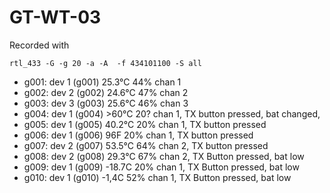 # GT-WT-03

Recorded with

    rtl_433 -G -g 20 -a -A  -f 434101100 -S all

- g001: dev 1 (g001) 25.3°C 44% chan 1
- g002: dev 2 (g002) 24.6°C 47% chan 2
- g003: dev 3 (g003) 25.6°C 46% chan 3
- g004: dev 1 (g004)  >60°C 20? chan 1, TX button pressed, bat changed,
- g005: dev 1 (g005) 40.2°C 20% chan 1, TX button pressed
- g006: dev 1 (g006) 96F    20% chan 1, TX button pressed
- g007: dev 2 (g007) 53.5°C 64% chan 2, TX button pressed
- g008: dev 2 (g008) 29.3°C 67% chan 2, TX Button pressed, bat low
- g009: dev 1 (g009) -18.7C 20% chan 1, TX Button pressed, bat low
- g010: dev 1 (g010)  -1,4C 52% chan 1, TX Button pressed, bat low
